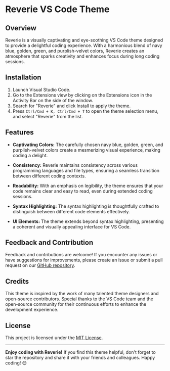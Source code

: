 # Reverie VS Code Theme 

## Overview

Reverie is a visually captivating and eye-soothing VS Code theme designed to provide a delightful coding experience. With a harmonious blend of navy blue, golden, green, and purplish-velvet colors, Reverie creates an atmosphere that sparks creativity and enhances focus during long coding sessions.

## Installation

1. Launch Visual Studio Code.
2. Go to the Extensions view by clicking on the Extensions icon in the Activity Bar on the side of the window.
3. Search for "Reverie" and click Install to apply the theme.
4. Press `Ctrl/Cmd + K, Ctrl/Cmd + T` to open the theme selection menu, and select "Reverie" from the list.

## Features

- **Captivating Colors:** The carefully chosen navy blue, golden, green, and purplish-velvet colors create a mesmerizing visual experience, making coding a delight.

- **Consistency:** Reverie maintains consistency across various programming languages and file types, ensuring a seamless transition between different coding contexts.

- **Readability:** With an emphasis on legibility, the theme ensures that your code remains clear and easy to read, even during extended coding sessions.

- **Syntax Highlighting:** The syntax highlighting is thoughtfully crafted to distinguish between different code elements effectively.

- **UI Elements:** The theme extends beyond syntax highlighting, presenting a coherent and visually appealing interface for VS Code.

## Feedback and Contribution

Feedback and contributions are welcome! If you encounter any issues or have suggestions for improvements, please create an issue or submit a pull request on our [GitHub repository](https://github.com/yourusername/reverie-vscode-theme).

## Credits

This theme is inspired by the work of many talented theme designers and open-source contributors. Special thanks to the VS Code team and the open-source community for their continuous efforts to enhance the development experience.

## License

This project is licensed under the [MIT License](LICENSE).

---

**Enjoy coding with Reverie!** If you find this theme helpful, don't forget to star the repository and share it with your friends and colleagues. Happy coding! 😊
